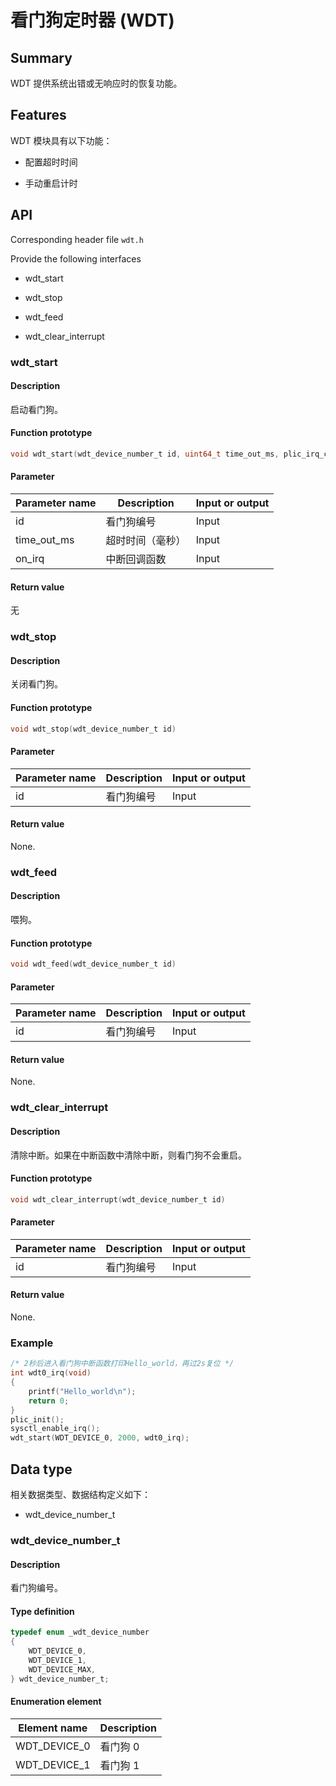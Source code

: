 # 看门狗定时器 (WDT)

## Summary

WDT 提供系统出错或无响应时的恢复功能。

## Features

WDT 模块具有以下功能：

- 配置超时时间

- 手动重启计时

## API

Corresponding header file `wdt.h`

Provide the following interfaces

- wdt\_start

- wdt\_stop

- wdt\_feed

- wdt\_clear\_interrupt

### wdt\_start

#### Description

启动看门狗。

#### Function prototype

```c
void wdt_start(wdt_device_number_t id, uint64_t time_out_ms, plic_irq_callback_t on_irq)
```

#### Parameter

| Parameter name         |   Description           |  Input or output  |
| --------------- | ---------------  | --------- |
| id              | 看门狗编号        | Input       |
| time\_out\_ms   | 超时时间（毫秒）   | Input      |
| on\_irq          | 中断回调函数     | Input       |

#### Return value

无

### wdt\_stop

#### Description

关闭看门狗。

#### Function prototype

```c
void wdt_stop(wdt_device_number_t id)
```

#### Parameter

| Parameter name         |   Description           |  Input or output  |
| --------------- | ---------------  | --------- |
| id              | 看门狗编号        | Input       |

#### Return value

None.

### wdt\_feed

#### Description

喂狗。

#### Function prototype

```c
void wdt_feed(wdt_device_number_t id)
```

#### Parameter

| Parameter name         |   Description           |  Input or output  |
| --------------- | ---------------  | --------- |
| id              | 看门狗编号        | Input       |

#### Return value

None.

### wdt\_clear\_interrupt

#### Description

清除中断。如果在中断函数中清除中断，则看门狗不会重启。

#### Function prototype

```c
void wdt_clear_interrupt(wdt_device_number_t id)
```

#### Parameter

| Parameter name         |   Description           |  Input or output  |
| --------------- | ---------------  | --------- |
| id              | 看门狗编号        | Input       |

#### Return value

None.

### Example

```c
/* 2秒后进入看门狗中断函数打印Hello_world，再过2s复位 */
int wdt0_irq(void)
{
    printf("Hello_world\n");
    return 0;
}
plic_init();
sysctl_enable_irq();
wdt_start(WDT_DEVICE_0, 2000, wdt0_irq);
```

## Data type

相关数据类型、数据结构定义如下：

- wdt\_device\_number\_t

### wdt\_device\_number\_t

#### Description

看门狗编号。

#### Type definition

```c
typedef enum _wdt_device_number
{
    WDT_DEVICE_0,
    WDT_DEVICE_1,
    WDT_DEVICE_MAX,
} wdt_device_number_t;
```

#### Enumeration element

| Element name         | Description         |
| --------------- | ------------ |
| WDT\_DEVICE\_0  | 看门狗 0      |
| WDT\_DEVICE\_1  | 看门狗 1      |